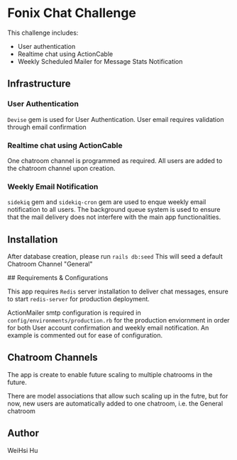 # Fonix Chat Challenge

This challenge includes:
- User authentication
- Realtime chat using ActionCable
- Weekly Scheduled Mailer for Message Stats Notification

## Infrastructure

### User Authentication

`Devise` gem is used for User Authentication. User email requires validation through email confirmation

### Realtime chat using ActionCable

One chatroom channel is programmed as required. All users are added to the chatroom channel upon creation.

### Weekly Email Notification

`sidekiq` gem and `sidekiq-cron` gem are used to enque weekly email notification to all users. The background queue system is used to ensure that the mail delivery does not interfere with the main app functionalities.

## Installation

After database creation, please run 
```rails db:seed```
This will seed a default Chatroom Channel "General"

## Requirements & Configurations

This app requires `Redis` server installation to deliver chat messages, ensure to start `redis-server` for production deployment.

ActionMailer smtp configuration is required in `config/environments/production.rb` for the production enviornment in order for both User account confirmation and weekly email notification. An example is commented out for ease of configuration.

## Chatroom Channels
The app is create to enable future scaling to multiple chatrooms in the future.

There are model associations that allow such scaling up in the futre, but for now, new users are automatically added to one chatroom, i.e. the General chatroom

## Author

WeiHsi Hu